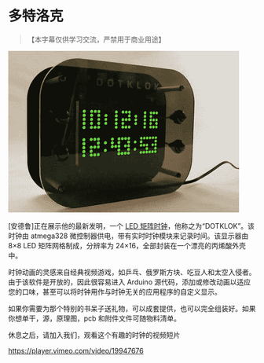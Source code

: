 # 多特洛克

> 【本字幕仅供学习交流，严禁用于商业用途】

![](img/4143dfc61ff6f038b40ce1bc7a3891ea.png "dotklok_02")

[安德鲁]正在展示他的最新发明，一个 [LED 矩阵时钟](http://www.aomalley.org/dotklok/)，他称之为“DOTKLOK”。该时钟由 atmega328 微控制器供电，带有实时时钟模块来记录时间。该显示器由 8×8 LED 矩阵网格制成，分辨率为 24×16，全部封装在一个漂亮的丙烯酸外壳中。

时钟动画的灵感来自经典视频游戏，如乒乓、俄罗斯方块、吃豆人和太空入侵者。由于该软件是开放的，因此很容易进入 Arduino 源代码，添加或修改动画以适应您的口味，甚至可以将时钟用作与时钟无关的应用程序的自定义显示。

如果你需要为那个特别的书呆子送礼物，可以成套提供，也可以完全组装好。如果你想单干，源，原理图，pcb 和附件文件可随物料清单。

休息之后，请加入我们，观看这个有趣的时钟的视频短片

<https://player.vimeo.com/video/19947676>

</div> </body> </html>